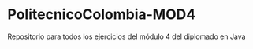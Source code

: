 # PolitecnicoColombia-MOD4
Repositorio para todos los ejercicios del módulo 4 del diplomado en Java 
